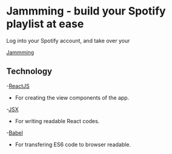 # Jammming - build your Spotify playlist at ease

Log into your Spotify account, and take over your

[Jammming](https://drive.google.com/file/d/19Nam1zc0v5GImP8juD8XBGff0QRMFSAu/view?usp=sharing)

## Technology

-[ReactJS](https://facebook.github.io/react/)
  * For creating the view components of the app.

-[JSX](https://facebook.github.io/react/docs/jsx-in-depth.html)
  * For writing readable React codes.
  
-[Babel](https://babeljs.io/)
* For transfering ES6 code to browser readable.
